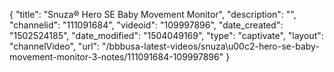 {
    "title": "Snuza&reg; Hero SE Baby Movement Monitor",
    "description": "",
    "channelid": "111091684",
    "videoid": "109997896",
    "date_created": "1502524185",
    "date_modified": "1504049169",
    "type": "captivate",
    "layout": "channelVideo",
    "url": "\/bbbusa-latest-videos\/snuza\u00c2-hero-se-baby-movement-monitor-3-notes\/111091684-109997896"
}